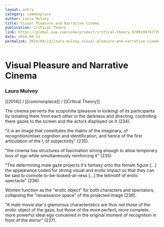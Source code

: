 ```yaml
---
layout: entry
category: commonplace
author: Laura Mulvey
title: Visual Pleasure and Narrative Cinema
publication: Critical Theory
link: https://global.oup.com/ushe/product/critical-theory-9780199797776
date: 2014-09-13
permalink: 2014/09/13/laura-mulvey-visual-pleasure-and-narrative-cinema
---
```


# Visual Pleasure and Narrative Cinema

### Laura Mulvey

[[2014]] / [[commonplace]] / [[Critical Theory]]

The cinema perverts the scopohilia (pleasure in looking) of its participants by isolating them from each other in the darkness and directing, controlling there gazes to the screen and the actors displayed on it (234). 

"it is an image that constitutes the matrix of the imaginary, of recognition/miser cognition and identification, and hence of the first articulation of the I, of subjectivity" (235).

"the cinema has structures of fascination strong enough to allow temporary loss of ego while simultaneously reinforcing it" (235).

"The determining male gaze projects it's fantasy onto the female figure [...] the appearance coded for strong visual and erotic impact so that they can be said to connote to-be-looked-at-ness [...] the leitmotif of erotic spectacle" (236).

Women function as the "erotic object" for both characters and spectators, collapsing the "renaissance space" of the projected image (236).

"A male movie star's glamorous characteristics are thus not those of the erotic object of the gaze, but those of the more perfect, more complete, more powerful ideal ego conceived in the original moment of recognition in front of the mirror" (237).
